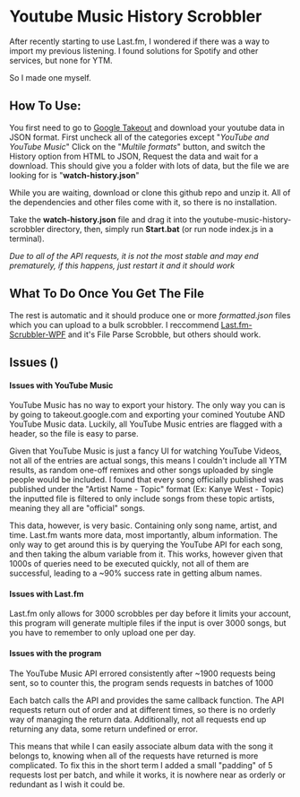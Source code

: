 # Youtube Music History Scrobbler

After recently starting to use Last.fm, I wondered if there was a way to import my previous listening.
I found solutions for Spotify and other services, but none for YTM.

So I made one myself.

## How To Use:

You first need to go to [Google Takeout](https://takeout.google.com/) and download your youtube data in JSON format.
First uncheck all of the categories except "_YouTube and YouTube Music_"
Click on the "_Multile formats_" button, and switch the History option from HTML to JSON,
Request the data and wait for a download.
This should give you a folder with lots of data, but the file we are looking for is "**watch-history.json**"

While you are waiting, download or clone this github repo and unzip it.
All of the dependencies and other files come with it, so there is no installation.

Take the **watch-history.json** file and drag it into the youtube-music-history-scrobbler directory,
then, simply run **Start.bat** (or run node index.js in a terminal).

_Due to all of the API requests, it is not the most stable and may end prematurely,_
_if this happens, just restart it and it should work_

## What To Do Once You Get The File

The rest is automatic and it should produce one or more _formatted.json_ files which you can upload to a bulk scrobbler.
I reccommend [Last.fm-Scrubbler-WPF](https://github.com/SHOEGAZEssb/Last.fm-Scrubbler-WPF) and it's File Parse Scrobble,
but others should work.

## Issues ()

#### Issues with YouTube Music

YouTube Music has no way to export your history. The only way you can is by going to takeout.google.com and exporting your
comined Youtube AND YouTube Music data.
Luckily, all YouTube Music entries are flagged with a header, so the file is easy to parse.

Given that YouTube Music is just a fancy UI for watching YouTube Videos, not all of the entries are actual songs,
this means I couldn't include all YTM results, as random one-off remixes and other songs uploaded by single people
would be included.
I found that every song officially published was published under the "Artist Name - Topic" format (Ex: Kanye West - Topic)
the inputted file is filtered to only include songs from these topic artists, meaning they all are "official" songs.

This data, however, is very basic. Containing only song name, artist, and time.
Last.fm wants more data, most importantly, album information.
The only way to get around this is by querying the YouTube API for each song, and then taking the album variable from it.
This works, however given that 1000s of queries need to be executed quickly, not all of them are successful,
leading to a ~90% success rate in getting album names.

#### Issues with Last.fm

Last.fm only allows for 3000 scrobbles per day before it limits your account,
this program will generate multiple files if the input is over 3000 songs, but you have to remember to only upload one per day.

#### Issues with the program

The YouTube Music API errored consistently after ~1900 requests being sent, so to counter this, the program sends requests in batches of 1000

Each batch calls the API and provides the same callback function.
The API requests return out of order and at different times, so there is no orderly way of managing the return data.
Additionally, not all requests end up returning any data, some return undefined or error.

This means that while I can easily associate album data with the song it belongs to,
knowing when all of the requests have returned is more complicated.
To fix this in the short term I added a small "padding" of 5 requests lost per batch, and while it works, it is nowhere near as
orderly or redundant as I wish it could be.
